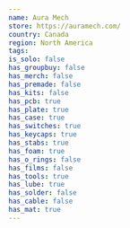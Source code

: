 ```yaml
---
name: Aura Mech
store: https://auramech.com/
country: Canada
region: North America
tags:
is_solo: false
has_groupbuy: false
has_merch: false
has_premade: false
has_kits: false
has_pcb: true
has_plate: true
has_case: true
has_switches: true
has_keycaps: true
has_stabs: true
has_foam: true
has_o_rings: false
has_films: false
has_tools: true
has_lube: true
has_solder: false
has_cable: false
has_mat: true
---
```

